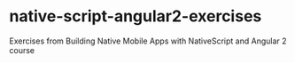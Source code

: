 # native-script-angular2-exercises
Exercises from Building Native Mobile Apps with NativeScript and Angular 2 course
